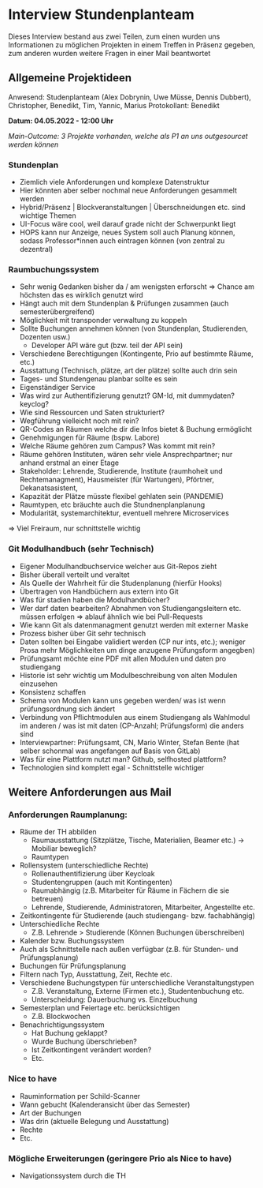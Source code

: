 # Interview Stundenplanteam
Dieses Interview bestand aus zwei Teilen, zum einen wurden uns Informationen zu möglichen Projekten in einem Treffen in Präsenz gegeben, zum anderen wurden weitere Fragen in einer Mail beantwortet

## Allgemeine Projektideen
Anwesend: Studenplanteam (Alex Dobrynin, Uwe Müsse, Dennis Dubbert), Christopher, Benedikt, Tim, Yannic, Marius
Protokollant: Benedikt

**Datum: 04.05.2022 - 12:00 Uhr**

*Main-Outcome: 3 Projekte vorhanden, welche als P1 an uns outgesourcet werden können*
### Stundenplan
- Ziemlich viele Anforderungen und komplexe Datenstruktur
- Hier könnten aber selber nochmal neue Anforderungen gesammelt werden
- Hybrid/Präsenz | Blockveranstaltungen | Überschneidungen etc. sind wichtige Themen
- UI-Focus wäre cool, weil darauf grade nicht der Schwerpunkt liegt
- HOPS kann nur Anzeige, neues System soll auch Planung können, sodass Professor*innen auch eintragen können (von zentral zu dezentral)

### Raumbuchungssystem
- Sehr wenig Gedanken bisher da / am wenigsten erforscht ⇒ Chance am höchsten das es wirklich genutzt wird
- Hängt auch mit dem Stundenplan & Prüfungen zusammen (auch semesterübergreifend)
- Möglichkeit mit transponder verwaltung zu koppeln
- Sollte Buchungen annehmen können (von Stundenplan, Studierenden, Dozenten usw.)
  - Developer API wäre gut (bzw. teil der API sein)
- Verschiedene Berechtigungen (Kontingente, Prio auf bestimmte Räume, etc.)
- Ausstattung (Technisch, plätze, art der plätze) sollte auch drin sein
- Tages- und Stundengenau planbar sollte es sein
- Eigenständiger Service
- Was wird zur Authentifizierung genutzt? GM-Id, mit dummydaten? keyclog?
- Wie sind Ressourcen und Saten strukturiert?
- Wegführung vielleicht noch mit rein?
- QR-Codes an Räumen welche dir die Infos bietet & Buchung ermöglicht
- Genehmigungen für Räume (bspw. Labore)
- Welche Räume gehören zum Campus? Was kommt mit rein?
- Räume gehören Instituten, wären sehr viele Ansprechpartner; nur anhand erstmal an einer Etage
- Stakeholder: Lehrende, Studierende, Institute (raumhoheit und Rechtemanagment), Hausmeister (für Wartungen), Pförtner, Dekanatsasistent,
- Kapazität der Plätze müsste flexibel gehlaten sein (PANDEMIE)
- Raumtypen, etc bräuchte auch die Stundnenplanplanung
- Modularität, systemarchitektur, eventuell mehrere Microservices

=> Viel Freiraum, nur schnittstelle wichtig

### Git Modulhandbuch (sehr Technisch)
- Eigener Modulhandbuchservice welcher aus Git-Repos zieht
- Bisher überall verteilt und veraltet
- Als Quelle der Wahrheit für die Studenplanung (hierfür Hooks)
- Übertragen von Handbüchern aus extern into Git
- Was für stadien haben die Modulhandbücher?
- Wer darf daten bearbeiten? Abnahmen von Studiengangsleitern etc. müssen erfolgen ⇒ ablauf ähnlich wie bei Pull-Requests
- Wie kann Git als datenmanagment genutzt werden mit externer Maske
- Prozess bisher über Git sehr technisch
- Daten sollten bei Eingabe validiert werden (CP nur ints, etc.); weniger Prosa mehr Möglichkeiten um dinge anzugene Prüfungsform angegben)
- Prüfungsamt möchte eine PDF mit allen Modulen und daten pro studiengang
- Historie ist sehr wichtig um Modulbeschreibung von alten Modulen einzusehen
- Konsistenz schaffen
- Schema von Modulen kann uns gegeben werden/ was ist wenn prüfungsordnung sich ändert
- Verbindung von Pflichtmodulen aus einem Studiengang als Wahlmodul im anderen / was ist mit daten (CP-Anzahl; Prüfungsform) die anders sind
- Interviewpartner: Prüfungsamt, CN, Mario Winter, Stefan Bente (hat selber schonmal was angefangen auf Basis von GitLab)
- Was für eine Plattform nutzt man? Github, selfhosted plattform?
- Technologien sind komplett egal - Schnittstelle wichtiger

## Weitere Anforderungen aus Mail
### Anforderungen Raumplanung: 
- Räume der TH abbilden 
  - Raumausstattung (Sitzplätze, Tische, Materialien, Beamer etc.) -> Mobiliar beweglich? 
  - Raumtypen 
- Rollensystem (unterschiedliche Rechte) 
  - Rollenauthentifizierung über Keycloak 
  - Studentengruppen (auch mit Kontingenten) 
  - Raumabhängig (z.B. Mitarbeiter für Räume in Fächern die sie betreuen) 
  - Lehrende, Studierende, Administratoren, Mitarbeiter, Angestellte etc. 
- Zeitkontingente für Studierende (auch studiengang- bzw. fachabhängig) 
- Unterschiedliche Rechte 
  - Z.B. Lehrende > Studierende (Können Buchungen überschreiben) 
- Kalender bzw. Buchungssystem 
- Auch als Schnittstelle nach außen verfügbar (z.B. für Stunden- und Prüfungsplanung) 
- Buchungen für Prüfungsplanung 
- Filtern nach Typ, Ausstattung, Zeit, Rechte etc. 
- Verschiedene Buchungstypen für unterschiedliche Veranstaltungstypen 
  - Z.B. Veranstaltung, Externe (Firmen etc.), Studentenbuchung etc. 
  - Unterscheidung: Dauerbuchung vs. Einzelbuchung 
- Semesterplan und Feiertage etc. berücksichtigen 
  - Z.B. Blockwochen 
- Benachrichtigungssystem 
  - Hat Buchung geklappt? 
  - Wurde Buchung überschrieben? 
  - Ist Zeitkontingent verändert worden? 
  - Etc. 
 
### Nice to have 
- Rauminformation per Schild-Scanner 
- Wann gebucht (Kalenderansicht über das Semester) 
- Art der Buchungen 
- Was drin (aktuelle Belegung und Ausstattung) 
- Rechte 
- Etc.  

### Mögliche Erweiterungen (geringere Prio als Nice to have) 
- Navigationssystem durch die TH 
